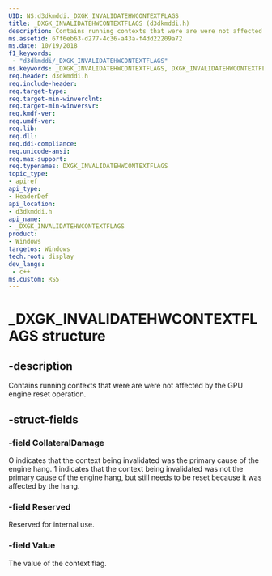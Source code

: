 ```yaml
---
UID: NS:d3dkmddi._DXGK_INVALIDATEHWCONTEXTFLAGS
title: _DXGK_INVALIDATEHWCONTEXTFLAGS (d3dkmddi.h)
description: Contains running contexts that were are were not affected by the GPU engine reset operation.
ms.assetid: 67f6eb63-d277-4c36-a43a-f4dd22209a72
ms.date: 10/19/2018
f1_keywords:
 - "d3dkmddi/_DXGK_INVALIDATEHWCONTEXTFLAGS"
ms.keywords: _DXGK_INVALIDATEHWCONTEXTFLAGS, DXGK_INVALIDATEHWCONTEXTFLAGS,
req.header: d3dkmddi.h
req.include-header:
req.target-type:
req.target-min-winverclnt:
req.target-min-winversvr:
req.kmdf-ver:
req.umdf-ver:
req.lib:
req.dll:
req.ddi-compliance:
req.unicode-ansi:
req.max-support:
req.typenames: DXGK_INVALIDATEHWCONTEXTFLAGS
topic_type:
- apiref
api_type:
- HeaderDef
api_location:
- d3dkmddi.h
api_name:
- _DXGK_INVALIDATEHWCONTEXTFLAGS
product:
- Windows
targetos: Windows
tech.root: display
dev_langs:
 - c++
ms.custom: RS5
---
```


# _DXGK_INVALIDATEHWCONTEXTFLAGS structure

## -description

Contains running contexts that were are were not affected by the GPU engine reset operation.

## -struct-fields

### -field CollateralDamage

O indicates that the context being invalidated was the primary cause of the engine hang. 1 indicates that the context being invalidated was not the primary cause of the engine hang, but still needs to be reset because it was affected by the hang.

### -field Reserved

Reserved for internal use.

### -field Value

The value of the context flag.
